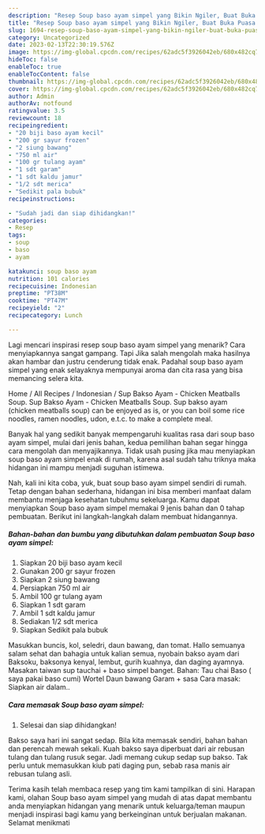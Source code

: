 ```yaml
---
description: "Resep Soup baso ayam simpel yang Bikin Ngiler, Buat Buka Puasa Sempurna"
title: "Resep Soup baso ayam simpel yang Bikin Ngiler, Buat Buka Puasa Sempurna"
slug: 1694-resep-soup-baso-ayam-simpel-yang-bikin-ngiler-buat-buka-puasa-sempurna
category: Uncategorized
date: 2023-02-13T22:30:19.576Z
image: https://img-global.cpcdn.com/recipes/62adc5f3926042eb/680x482cq70/soup-baso-ayam-simpel-foto-resep-utama.jpg
hideToc: false
enableToc: true
enableTocContent: false
thumbnail: https://img-global.cpcdn.com/recipes/62adc5f3926042eb/680x482cq70/soup-baso-ayam-simpel-foto-resep-utama.jpg
cover: https://img-global.cpcdn.com/recipes/62adc5f3926042eb/680x482cq70/soup-baso-ayam-simpel-foto-resep-utama.jpg
author: Admin
authorAv: notfound
ratingvalue: 3.5
reviewcount: 18
recipeingredient:
- "20 biji baso ayam kecil"
- "200 gr sayur frozen"
- "2 siung bawang"
- "750 ml air"
- "100 gr tulang ayam"
- "1 sdt garam"
- "1 sdt kaldu jamur"
- "1/2 sdt merica"
- "Sedikit pala bubuk"
recipeinstructions:

- "Sudah jadi dan siap dihidangkan!"
categories:
- Resep
tags:
- soup
- baso
- ayam

katakunci: soup baso ayam 
nutrition: 101 calories
recipecuisine: Indonesian
preptime: "PT38M"
cooktime: "PT47M"
recipeyield: "2"
recipecategory: Lunch

---
```



Lagi mencari inspirasi resep soup baso ayam simpel yang menarik? Cara menyiapkannya sangat gampang. Tapi Jika salah mengolah maka hasilnya akan hambar dan justru cenderung tidak enak. Padahal soup baso ayam simpel yang enak selayaknya mempunyai aroma dan cita rasa yang bisa memancing selera kita.


Home / All Recipes / Indonesian / Sup Bakso Ayam - Chicken Meatballs Soup. Sup Bakso Ayam - Chicken Meatballs Soup. Sup bakso ayam (chicken meatballs soup) can be enjoyed as is, or you can boil some rice noodles, ramen noodles, udon, e.t.c. to make a complete meal.

Banyak hal yang sedikit banyak mempengaruhi kualitas rasa dari soup baso ayam simpel, mulai dari jenis bahan, kedua pemilihan bahan segar hingga cara mengolah dan menyajikannya. Tidak usah pusing jika mau menyiapkan soup baso ayam simpel enak di rumah, karena asal sudah tahu triknya maka hidangan ini mampu menjadi suguhan istimewa.


Nah, kali ini kita coba, yuk, buat soup baso ayam simpel sendiri di rumah. Tetap dengan bahan sederhana, hidangan ini bisa memberi manfaat dalam membantu menjaga kesehatan tubuhmu sekeluarga. Kamu dapat menyiapkan Soup baso ayam simpel memakai 9 jenis bahan dan 0 tahap pembuatan. Berikut ini langkah-langkah dalam membuat hidangannya.

<!--inarticleads1-->

##### Bahan-bahan dan bumbu yang dibutuhkan dalam pembuatan Soup baso ayam simpel:

1. Siapkan 20 biji baso ayam kecil
1. Gunakan 200 gr sayur frozen
1. Siapkan 2 siung bawang
1. Persiapkan 750 ml air
1. Ambil 100 gr tulang ayam
1. Siapkan 1 sdt garam
1. Ambil 1 sdt kaldu jamur
1. Sediakan 1/2 sdt merica
1. Siapkan Sedikit pala bubuk


Masukkan buncis, kol, seledri, daun bawang, dan tomat. Hallo semuanya salam sehat dan bahagia untuk kalian semua, nyobain bakso ayam dari Baksoku, baksonya kenyal, lembut, gurih kuahnya, dan daging ayamnya. Masakan taiwan sup tauchai + baso simpel banget. Bahan: Tau chai Baso ( saya pakai baso cumi) Wortel Daun bawang Garam + sasa Cara masak: Siapkan air dalam.. 

<!--inarticleads2-->

##### Cara memasak Soup baso ayam simpel:


1. Selesai dan siap dihidangkan!

Bakso saya hari ini sangat sedap. Bila kita memasak sendiri, bahan bahan dan perencah mewah sekali. Kuah bakso saya diperbuat dari air rebusan tulang dan tulang rusuk segar. Jadi memang cukup sedap sup bakso. Tak perlu untuk memasukkan kiub pati daging pun, sebab rasa manis air rebusan tulang asli. 

Terima kasih telah membaca resep yang tim kami tampilkan di sini. Harapan kami, olahan Soup baso ayam simpel yang mudah di atas dapat membantu anda menyiapkan hidangan yang menarik untuk keluarga/teman maupun menjadi inspirasi bagi kamu yang berkeinginan untuk berjualan makanan. Selamat menikmati
